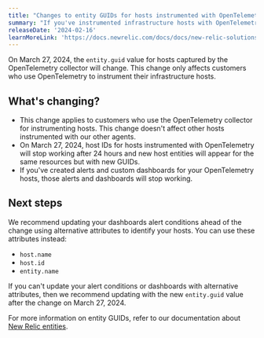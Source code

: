 ```yaml
---
title: "Changes to entity GUIDs for hosts instrumented with OpenTelemetry"
summary: "If you've instrumented infrastructure hosts with OpenTelemetry, you will need to update your host GUIDs to avoid breaking changes to your alerts and dashboards"
releaseDate: '2024-02-16'
learnMoreLink: 'https://docs.newrelic.com/docs/docs/new-relic-solutions/new-relic-one/core-concepts/what-entiy-new-relic'
---
```


On March 27, 2024, the `entity.guid` value for hosts captured by the OpenTelemetry collector will change. This change only affects customers who use OpenTelemetry to instrument their infrastructure hosts. 

## What's changing?

* This change applies to customers who use the OpenTelemetry collector for instrumenting hosts. This change doesn't affect other hosts instrumented with our other agents. 
* On March 27, 2024, host IDs for hosts instrumented with OpenTelemetry will stop working after 24 hours and new host entities will appear for the same resources but with new GUIDs.
* If you've created alerts and custom dashboards for your OpenTelemetry hosts, those alerts and dashboards will stop working.

## Next steps

We recommend updating your dashboards alert conditions ahead of the change using alternative attributes to identify your hosts. You can use these attributes instead: 

* `host.name`
* `host.id` 
* `entity.name`

If you can't update your alert conditions or dashboards with alternative attributes, then we recommend updating with the new `entity.guid` value after the change on March 27, 2024.

For more information on entity GUIDs, refer to our documentation about [New Relic entities](/docs/new-relic-solutions/new-relic-one/core-concepts/what-entiy-new-relic). 
